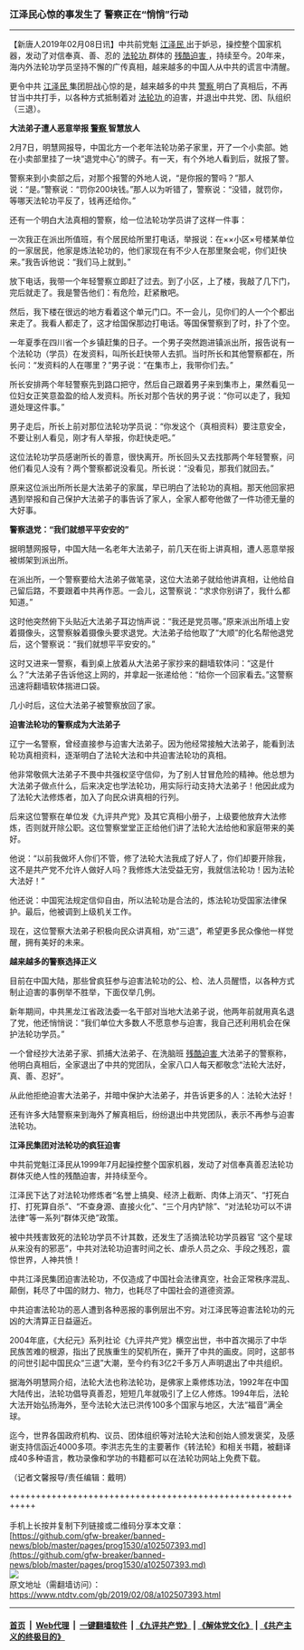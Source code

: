 ### 江泽民心惊的事发生了 警察正在“悄悄”行动
------------------------

<div class="post_content">
 <p>
  【新唐人2019年02月08日讯】中共前党魁
  <a href="https://www.ntdtv.com/gb/江泽民.htm">
   江泽民
  </a>
  出于妒忌，操控整个国家机器，发动了对信奉真、善、忍的
  <a href="https://www.ntdtv.com/gb/法轮功.htm">
   法轮功
  </a>
  群体的
  <a href="https://www.ntdtv.com/gb/残酷迫害.htm">
   残酷迫害
  </a>
  ，持续至今。20年来，海内外法轮功学员坚持不懈的广传真相，越来越多的中国人从中共的谎言中清醒。
 </p>
 <p>
  更令中共
  <a href="https://www.ntdtv.com/gb/江泽民.htm">
   江泽民
  </a>
  集团胆战心惊的是，越来越多的中共
  <a href="https://www.ntdtv.com/gb/警察.htm">
   警察
  </a>
  明白了真相后，不再甘当中共打手，以各种方式抵制着对
  <a href="https://www.ntdtv.com/gb/法轮功.htm">
   法轮功
  </a>
  的迫害，并退出中共党、团、队组织（三退）。
 </p>
 <p>
  <strong>
   大法弟子遭人恶意举报
   <a href="https://www.ntdtv.com/gb/警察.htm">
    警察
   </a>
   智慧放人
  </strong>
 </p>
 <p>
  2月7日，明慧网报导，中国北方一个老年法轮功弟子家里，开了一个小卖部。她在小卖部里挂了一块“退党中心”的牌子。有一天，有个外地人看到后，就报了警。
 </p>
 <p>
  警察来到小卖部之后，对那个报警的外地人说，“是你报的警吗？”那人说：“是。”警察说：“罚你200块钱。”那人以为听错了，警察说：“没错，就罚你，等哪天法轮功平反了，钱再还给你。”
 </p>
 <p>
  还有一个明白大法真相的警察，给一位法轮功学员讲了这样一件事：
 </p>
 <p>
  一次我正在派出所值班，有个居民给所里打电话，举报说：在××小区×号楼某单位的一家居民，他家是炼法轮功的，他们家现在有不少人在那里聚会呢，你们赶快来。”我告诉他说：“我们马上就到。”
 </p>
 <p>
  放下电话，我带一个年轻警察立即赶了过去。到了小区，上了楼，我敲了几下门，完后就走了。我是警告他们：有危险，赶紧散吧。
 </p>
 <p>
  然后，我下楼在很远的地方看着这个单元门口。不一会儿，见你们的人一个个都出来走了。我看人都走了，这才给国保那边打电话。等国保警察到了时，扑了个空。
 </p>
 <p>
  一年夏季在四川省一个乡镇赶集的日子。一个男子突然跑进镇派出所，报告说有一个法轮功（学员）在发资料，叫所长赶快带人去抓。当时所长和其他警察都在，所长问：“发资料的人在哪里？”男子说：“在集市上，我带你们去。”
 </p>
 <p>
  所长安排两个年轻警察先到路口把守，然后自己跟着男子来到集市上，果然看见一位妇女正笑意盈盈的给人发资料。所长对那个告状的男子说：“你可以走了，我知道处理这件事。”
 </p>
 <p>
  男子走后，所长上前对那位法轮功学员说：“你发这个（真相资料）要注意安全，不要让别人看见，刚才有人举报，你赶快走吧。”
 </p>
 <p>
  这位法轮功学员感谢所长的善意，很快离开。所长回头又去找那两个年轻警察，问他们看见人没有？两个警察都说没看见。所长说：“没看见，那我们就回去。”
 </p>
 <p>
  原来这位派出所所长是大法弟子的家属，早已明白了法轮功的真相。那天他回家把遇到举报和自己保护大法弟子的事告诉了家人，全家人都夸他做了一件功德无量的大好事。
 </p>
 <p>
  <strong>
   警察退党：“我们就想平平安安的”
  </strong>
 </p>
 <p>
  据明慧网报导，中国大陆一名老年大法弟子，前几天在街上讲真相，遭人恶意举报被绑架到派出所。
 </p>
 <p>
  在派出所，一个警察要给大法弟子做笔录，这位大法弟子就给他讲真相，让他给自己留后路，不要跟着中共再作恶。一会儿，这警察说：“求求你别讲了，我什么都知道。”
 </p>
 <p>
  这时他突然俯下头贴近大法弟子耳边悄声说：“我还是党员哪。”原来派出所墙上安着摄像头，这警察躲着摄像头要求退党。大法弟子给他取了“大顺”的化名帮他退党后，这个警察说：“我们就想平平安安的。”
 </p>
 <p>
  这时又进来一警察，看到桌上放着从大法弟子家抄来的翻墙软体问：“这是什么？”大法弟子告诉他这上网的，并拿起一张递给他：“给你一个回家看去。”这警察迅速将翻墙软体揣进口袋。
 </p>
 <p>
  几小时后，这位大法弟子被警察放回了家。
 </p>
 <p>
  <strong>
   迫害法轮功的警察成为大法弟子
  </strong>
 </p>
 <p>
  辽宁一名警察，曾经直接参与迫害大法弟子。因为他经常接触大法弟子，能看到法轮功真相资料，逐渐明白了法轮大法和中共迫害法轮功的真相。
 </p>
 <p>
  他非常敬佩大法弟子不畏中共强权坚守信仰，为了别人甘冒危险的精神。他总想为大法弟子做点什么，后来决定也学法轮功，用实际行动支持大法弟子！他因此成为了法轮大法修炼者，加入了向民众讲真相的行列。
 </p>
 <p>
  后来这位警察在单位发《九评共产党》及其它真相小册子，上级要他放弃大法修炼，否则就开除公职。这位警察堂堂正正给他们讲了法轮大法给他和家庭带来的美好。
 </p>
 <p>
  他说：“以前我做坏人你们不管，修了法轮大法我成了好人了，你们却要开除我，这不是共产党不允许人做好人吗？我修炼大法受益无穷，我就信法轮功！因为法轮大法好！”
 </p>
 <p>
  他还说：中国宪法规定信仰自由，所以法轮功是合法的，炼法轮功受国家法律保护。最后，他被调到上级机关工作。
 </p>
 <p>
  现在，这位警察大法弟子积极向民众讲真相，劝“三退”，希望更多民众像他一样觉醒，拥有美好的未来。
 </p>
 <p>
  <strong>
   越来越多的警察选择正义
  </strong>
 </p>
 <p>
  目前在中国大陆，那些曾疯狂参与迫害法轮功的公、检、法人员醒悟，以各种方式制止迫害的事例举不胜举，下面仅举几例。
 </p>
 <p>
  新年期间，中共黑龙江省政法委一名干部对当地大法弟子说，他两年前就用真名退了党，他还悄悄说：“我们单位大多数人不愿意参与迫害，我自己还利用机会在保护法轮功学员。”
 </p>
 <p>
  一个曾经抄大法弟子家、抓捕大法弟子、在洗脑班
  <a href="https://www.ntdtv.com/gb/残酷迫害.htm">
   残酷迫害
  </a>
  大法弟子的警察称，他明白真相后，全家退出了中共的党团队，全家八口人每天都敬念“法轮大法好，真、善、忍好”。
 </p>
 <p>
  从此他拒绝迫害大法弟子，并暗中保护大法弟子，并告诉更多的人：法轮大法好！
 </p>
 <p>
  还有许多大陆警察来到海外了解真相后，纷纷退出中共党团队，表示不再参与迫害法轮功。
 </p>
 <p>
  <strong>
   江泽民集团对法轮功的疯狂迫害
  </strong>
 </p>
 <p>
  中共前党魁江泽民从1999年7月起操控整个国家机器，发动了对信奉真善忍法轮功群体灭绝人性的残酷迫害，并持续至今。
 </p>
 <p>
  江泽民下达了对法轮功修炼者“名誉上搞臭、经济上截断、肉体上消灭”、“打死白打、打死算自杀”、“不查身源、直接火化”、“三个月内铲除”、“对法轮功可以不讲法律”等一系列“群体灭绝”政策。
 </p>
 <p>
  被中共残害致死的法轮功学员不计其数，还发生了活摘法轮功学员器官 “这个星球从来没有的邪恶”，中共对法轮功迫害时间之长、虐杀人员之众、手段之残忍，震惊世界，人神共愤！
 </p>
 <p>
  中共江泽民集团迫害法轮功，不仅造成了中国社会法律真空，社会正常秩序混乱、颠倒，耗尽了中国的财力、物力，也耗尽了中国社会的道德资源。
 </p>
 <p>
  中共迫害法轮功的恶人遭到各种恶报的事例层出不穷。对江泽民等迫害法轮功的元凶的大清算正日益逼近。
 </p>
 <p>
  2004年底，《大纪元》系列社论《九评共产党》横空出世，书中首次揭示了中华民族苦难的根源，指出了民族重生的契机所在，撕开了中共的画皮。同时，这部书的问世引起中国民众“三退”大潮，至今约有3亿2千多万人声明退出了中共组织。
 </p>
 <p>
  据海外明慧网介绍，法轮大法也称法轮功，是佛家上乘修炼功法，1992年在中国大陆传出，法轮功倡导真善忍，短短几年就吸引了上亿人修炼。1994年后，法轮大法开始弘扬海外，至今法轮大法已洪传100多个国家与地区，大法“福音”满全球。
 </p>
 <p>
  迄今，世界各国政府机构、议员、团体组织等对法轮大法和创始人颁发褒奖，及感谢支持信函近4000多项。李洪志先生的主要著作《转法轮》和相关书籍，被翻译成40多种语言，教功录像和学功的书籍都可以在法轮功网站上免费下载。
 </p>
 <p>
  （记者文馨报导/责任编辑：戴明）
 </p>
 <div class="single_ad">
 </div>
</div>

+++++++++++++++++++++++++++++++++++++++++++++++++++++++++++<br/><br/>
手机上长按并复制下列链接或二维码分享本文章：<br/>
[https://github.com/gfw-breaker/banned-news/blob/master/pages/prog1530/a102507393.md](https://github.com/gfw-breaker/banned-news/blob/master/pages/prog1530/a102507393.md)<br/>
[<img src='https://github.com/gfw-breaker/banned-news/blob/master/pages/prog1530/a102507393.md.png'/>](https://github.com/gfw-breaker/banned-news/blob/master/pages/prog1530/a102507393.md)<br/>
原文地址（需翻墙访问）：https://www.ntdtv.com/gb/2019/02/08/a102507393.html


------------------------
#### [首页](https://github.com/gfw-breaker/banned-news/blob/master/README.md) &nbsp;|&nbsp; [Web代理](https://github.com/labour-camp/helloworld) &nbsp;|&nbsp; [一键翻墙软件](https://github.com/gfw-breaker/nogfw/blob/master/README.md) &nbsp;| [《九评共产党》](https://github.com/gfw-breaker/9ping.md/blob/master/README.md#九评之一评共产党是什么) | [《解体党文化》](https://github.com/gfw-breaker/jtdwh.md/blob/master/README.md) | [《共产主义的终极目的》](https://github.com/gfw-breaker/gczydzjmd.md/blob/master/README.md)

